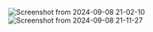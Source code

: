 ![Screenshot from 2024-09-08 21-02-10](https://github.com/user-attachments/assets/6acce38e-a1c9-4b30-a034-59df2655118c)
![Screenshot from 2024-09-08 21-11-27](https://github.com/user-attachments/assets/be842243-39f0-4302-86b4-73da986541df)
